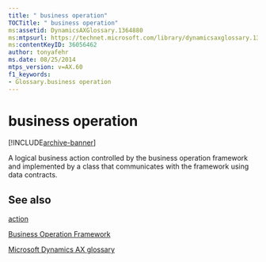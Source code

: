 ```yaml
---
title: " business operation"
TOCTitle: " business operation"
ms:assetid: DynamicsAXGlossary.1364880
ms:mtpsurl: https://technet.microsoft.com/library/dynamicsaxglossary.1364880(v=AX.60)
ms:contentKeyID: 36056462
author: tonyafehr
ms.date: 08/25/2014
mtps_version: v=AX.60
f1_keywords:
- Glossary.business operation
---
```


# business operation


[!INCLUDE[archive-banner](includes/archive-banner.md)]

A logical business action controlled by the business operation framework and implemented by a class that communicates with the framework using data contracts.

## See also

[action](action.md)

[Business Operation Framework](business-operation-framework.md)

[Microsoft Dynamics AX glossary](glossary/microsoft-dynamics-ax-glossary.md)

  


